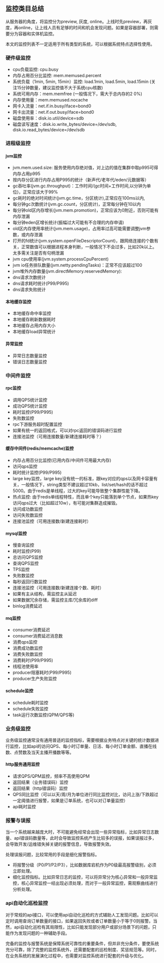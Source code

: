 ## 监控类目总结

从服务器的角度，将监控分为preview, 灰度, online。上线时先preview，再灰度，再online，让上线人员有足够的时间和机会发现问题。如果是容器部署，则需要分为容器和实体机监控。

本文的监控列表不一定适用于所有类型的系统，可以根据系统特点选择性使用。

### 硬件级监控

* cpu负载监控: cpu.busy
* 内存占用百分比监控: mem.memused.percent
* 系统负载（1min, 5min, 15min）监控: load.1min, load.5min, load.15min (关注15分钟数量，建议监控值不大于系统cpu核数)
* 系统可用内存：mem.memfree (一般情况下，需大于总内存的2 0%)
* 内存使用量：mem.memused.nocache
* 网卡入流量：net.if.in.busy/iface=bond0
* 网卡出流量：net.if.out.busy/iface=bond0
* 磁盘使用率：disk.io.util/device=sdb
* 磁盘读写速度：disk.io.write_bytes/device=/dev/sdb, disk.io.read_bytes/device=/dev/sdb


### 进程级监控

#### jvm监控

* jvm.mem.used.size: 服务使用内存绝对值，对上边的值在集群中取p995可得内存占用p995
* 按内存分区进行内存占用P995的统计（新声代/老年代/eden/元数据等）
* gc吞吐率(jvm.gc.throughput)：工作时间/(gc时间+工作时间,以分钟为单位)，正常应该大于99%
* gc耗时的绝对时间统计(jvm.gc.time，分区统计),正常应在100ms以内,
* 每分钟gc次数统计(jvm.gc.count，分区统计)，正常每分钟在10以内
* 每分钟old区内存增长(jvm.mem.promotion)，正常应该为0附近，否则可能有内存泄漏
* 每分钟eden区增长统计(振幅过大可能有不合理的内存申请)
* old区内存使用率统计(jvm.mem.usage)，占用率过高可能需要调整jvm参数，或内存泄漏
* 打开的fd统计(jvm.system.openFileDescriptorCount)，跟网络连接的个数有关，正常数值可以根据进程本身判断，一般情况下不会过多，比如20k以上。太多需关注是否有句柄泄漏
* jvm cpu使用率(jvm.system.processCpuPercent)
* jvm io任务排队数量(jvm.netty.pendingTasks)：正常不应该超过100
* jvm堆外内存数量(jvm.directMemory.reservedMemory): 
* dns请求次数统计
* dns请求耗时统计(P99/P995)
* dns请求失败统计


#### 本地缓存监控

 * 本地缓存命中率监控
 * 本地缓存刷新数据耗时
 * 本地缓存占用内存大小
 * 本地缓存load异常统计

#### 异常监控

 * 异常日志数量监控
 *  错误日志数量监控

### 中间件监控

#### rpc监控

* 调用QPS统计监控
* 成功QPS统计监控
* 耗时监控(P99/P995)
* 失败数监控
* rpc下游服务超时配置监控
* 如果有统一的返回格式，可以对rpc返回的错误码进行监控
* 连接池监控（可用连接数量/新建连接耗时等？）


#### 缓存中间件(redis/memcache)监控

* 内存占用百分比监控(已用内存/中间件可用最大内存)
* 访问qps监控
* 耗时统计监控(P99/P995)
* large key监控，large key没有统一的标准，跟key对应的qps以及网卡容量有关，一般情况下，string类型不建议超过10kb，list/set/hash的话不超过5000。由于redis是单线程，过大的key可能导致整个集群性能下降。
* 热点监控: 由于redis单线程特性，而且单个key只能落到单个节点，如果热key访问qps过大（比如超过10w），有可能对集群造成摧毁。
* 访问成功数监控
* 访问失败数监控
* 连接池监控（可用连接数/新建连接耗时）

#### mysql监控

* 慢查询监控
* 耗时监控(P99)
* 总访问QPS监控
* 查询QPS监控
* TPS监控
* 失败数监控
* 每秒返回行数监控
* 连接池监控（可用连接数/新建连接个数、耗时）
* 如果有主从结构，需监控主从延迟
* 如果数据冗余存储，需监控主库/冗余库的diff
* binlog消费延迟

#### mq监控

* consumer消费延迟
* consumer消费延迟消息数
* 消费qps监控
* 消费成功数监控
* 消费失败数监控
* 消费耗时(P99/P995)
* 线程池使用率
* producer阻塞耗时(P99/P995)
* producer生产失败监控

#### schedule监控

* schedule耗时监控
* schedule失败监控
* task运行次数监控(QPM/QPS等)

### 业务级监控

业务级监控通常没有通用普适的监控指标，需要根据业务特点对关键的统计数据进行监控，比如api的访问QPS、每小时订单量、日活、每小时订单金额、直播在线数、点赞数及当天主播开播数等等。

#### http服务通用监控

* 请求QPS/QPM监控，频率不高使用QPM
* 返回结果（业务错误码）监控
* 返回结果（http错误码）监控
* QPS同比监控（可以以天/周/月为单位进行同比监控对比，访问上涨/下跌超过一定阈值进行报警，如果是订单系统，也可以对订单量监控）
* api耗时监控

### 报警与误报

当一个系统越来越庞大时，不可能避免经常会出现一些异常指标，比如异常日志数量、api错误码数量等，此时会导致监控系统产生比较多的误报，如果误报过多，会导致开发/运维错失掉关键的报警信息，导致报警失效。

处理误报问题，比较常用的手段是细化报警指标。

* 将报警分级（P0/P1/P2/P3），比如数据库宕机作为P0级最高报警级别，必须立即处理。
* 细化监控指标。比如异常日志的监控，可以将异常分为核心异常和一般异常监控，核心异常监控一经出现必须处理，而对于一般异常监控，需观察曲线进行分析处理。

### api自动化巡检监控

对于常规的api接口，可以使用api自动化巡检的方式辅助人工发现问题。比如可以定时调用查询订单数量的接口，如果返回失败或者订单数量小于等于0则报警。当然，api自动化巡检有其局限性，比如只能发现部分用户或部分场景下的问题，只能作为发现问题的一种辅助手段。

完备的监控与报警系统是保障系统可靠性的重要条件，但并非充分条件，要使系统充分可靠，除了完整的监控系统外，还需要配套的巡检制度、奖惩规范等。同时，在业务系统的发展演化过程中，也需要对监控系统进行配套的升级与优化。